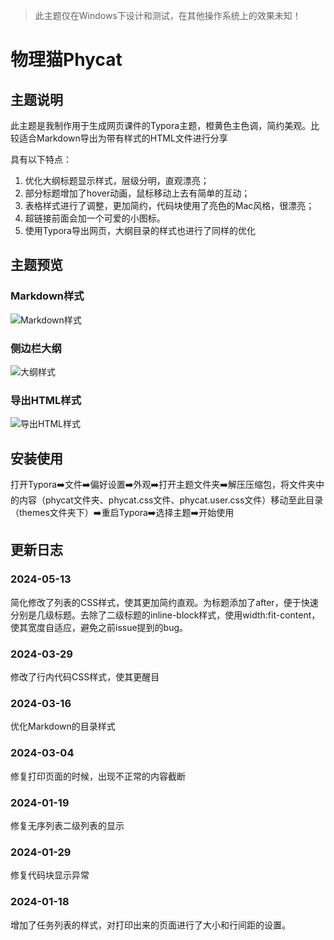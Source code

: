 >此主题仅在Windows下设计和测试，在其他操作系统上的效果未知！

# 物理猫Phycat

## 主题说明

此主题是我制作用于生成网页课件的Typora主题，橙黄色主色调，简约美观。比较适合Markdown导出为带有样式的HTML文件进行分享

具有以下特点：
1. 优化大纲标题显示样式，层级分明，直观漂亮；
2. 部分标题增加了hover动画，鼠标移动上去有简单的互动；
3. 表格样式进行了调整，更加简约，代码块使用了亮色的Mac风格，很漂亮；
4. 超链接前面会加一个可爱的小图标。
5. 使用Typora导出网页，大纲目录的样式也进行了同样的优化

## 主题预览

### Markdown样式

![Markdown样式](https://cdn.phycat.cn/img/typora-theme-phycat.png)

### 侧边栏大纲

![大纲样式](https://cdn.phycat.cn/img/github/phycat-outline.png)

### 导出HTML样式

![导出HTML样式](https://cdn.phycat.cn/img/github/phycat-HTML.png)

## 安装使用

打开Typora➡️文件➡️偏好设置➡️外观➡️打开主题文件夹➡️解压压缩包，将文件夹中的内容（phycat文件夹、phycat.css文件、phycat.user.css文件）移动至此目录（themes文件夹下）➡️重启Typora➡️选择主题➡️开始使用

## 更新日志

### 2024-05-13
简化修改了列表的CSS样式，使其更加简约直观。为标题添加了after，便于快速分别是几级标题。去除了二级标题的inline-block样式，使用width:fit-content，使其宽度自适应，避免之前issue提到的bug。
### 2024-03-29
修改了行内代码CSS样式，使其更醒目
### 2024-03-16
优化Markdown的目录样式
### 2024-03-04
修复打印页面的时候，出现不正常的内容截断
### 2024-01-19
修复无序列表二级列表的显示
### 2024-01-29
修复代码块显示异常
### 2024-01-18
增加了任务列表的样式，对打印出来的页面进行了大小和行间距的设置。




